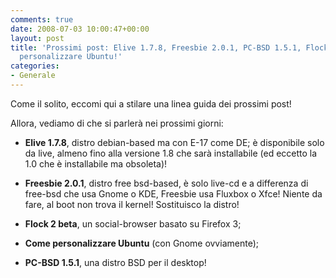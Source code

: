 ```yaml
---
comments: true
date: 2008-07-03 10:00:47+00:00
layout: post
title: 'Prossimi post: Elive 1.7.8, Freesbie 2.0.1, PC-BSD 1.5.1, Flock 2 beta e Come
  personalizzare Ubuntu!'
categories:
- Generale
---
```


Come il solito, eccomi qui a stilare una linea guida dei prossimi post!

Allora, vediamo di che si parlerà nei prossimi giorni:



	
  * **Elive 1.7.8**, distro debian-based ma con E-17 come DE; è disponibile solo da live, almeno fino alla versione 1.8 che sarà installabile (ed eccetto la 1.0 che è installabile ma obsoleta)!

	
  * **Freesbie 2.0.1**, distro free bsd-based, è solo live-cd e a differenza di free-bsd che usa Gnome o KDE, Freesbie usa Fluxbox o Xfce! Niente da fare, al boot non trova il kernel! Sostituisco la distro!

	
  * **Flock 2 beta**, un social-browser basato su Firefox 3;

	
  * **Come personalizzare Ubuntu** (con Gnome ovviamente);

	
  * **PC-BSD 1.5.1**, una distro BSD per il desktop!


